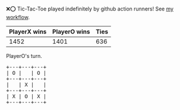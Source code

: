 :x::o: Tic-Tac-Toe played indefinitely by github action runners! See [my workflow](.github/workflows/play.yaml).

|PlayerX wins|PlayerO wins|Ties|
|-|-|-|
|1452|1401|636|

PlayerO's turn.

<pre>
+---+---+---+
| O |   | O |
+---+---+---+
|   | X |   |
+---+---+---+
| X | O | X |
+---+---+---+
</pre>